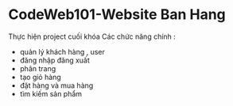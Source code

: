 # CodeWeb101-Website Ban Hang
Thực hiện project cuối khóa
Các chức năng chính :
+ quản lý khách hàng , user
+ đăng nhập đăng xuất
+ phân trang
+ tạo giỏ hàng
+ đặt hàng và mua hàng
+ tìm kiếm sản phẩm
